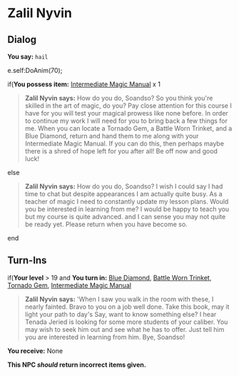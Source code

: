 # Zalil Nyvin


## Dialog

**You say:** `hail`



e.self:DoAnim(70);


if(**You possess item:**  [Intermediate Magic Manual](/item/28796) x 1



>**Zalil Nyvin says:** How do you do, Soandso? So you think you're skilled in the art of magic, do you? Pay close attention for this course I have for you will test your magical prowess like none before. In order to continue my work I will need for you to bring back a few things for me. When you can locate a Tornado Gem, a Battle Worn Trinket, and a Blue Diamond, return and hand them to me along with your Intermediate Magic Manual. If you can do this, then perhaps maybe there is a shred of hope left for you after all! Be off now and good luck!


else



>**Zalil Nyvin says:** How do you do, Soandso? I wish I could say I had time to chat but despite appearances I am actually quite busy. As a teacher of magic I need to constantly update my lesson plans. Would you be interested in learning from me? I would be happy to teach you but my course is quite advanced. and I can sense you may not quite be ready yet. Please return when you have become so.

end

## Turn-Ins





if(**Your level** > 19 and  **You turn in:** [Blue Diamond](/item/22503), [Battle Worn Trinket](/item/26710), [Tornado Gem](/item/9424), [Intermediate Magic Manual](/item/28796)


>**Zalil Nyvin says:** 'When I saw you walk in the room with these, I nearly fainted. Bravo to you on a job well done. Take this book, may it light your path to day's Say, want to know something else? I hear Tenada Jeried is looking for some more students of your caliber. You may wish to seek him out and see what he has to offer. Just tell him you are interested in learning from him. Bye, Soandso!





 **You receive:** None 

**This NPC *should* return incorrect items given.**
